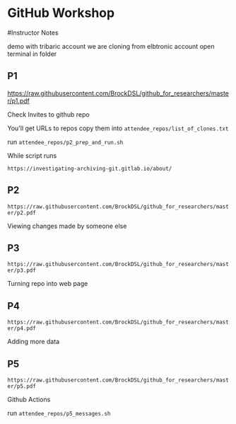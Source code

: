 # GitHub Workshop
#Instructor Notes

demo with tribaric account
we are cloning from elbtronic account
open terminal in folder

## P1
https://raw.githubusercontent.com/BrockDSL/github_for_researchers/master/p1.pdf

Check Invites to github repo

You'll get URLs to repos copy them into `attendee_repos/list_of_clones.txt`

run `attendee_repos/p2_prep_and_run.sh`


While script runs

`https://investigating-archiving-git.gitlab.io/about/`

## P2
`https://raw.githubusercontent.com/BrockDSL/github_for_researchers/master/p2.pdf`

Viewing changes made by someone else

## P3
`https://raw.githubusercontent.com/BrockDSL/github_for_researchers/master/p3.pdf`

Turning repo into web page


## P4
`https://raw.githubusercontent.com/BrockDSL/github_for_researchers/master/p4.pdf`

Adding more data


## P5
`https://raw.githubusercontent.com/BrockDSL/github_for_researchers/master/p5.pdf`

Github Actions

run `attendee_repos/p5_messages.sh`